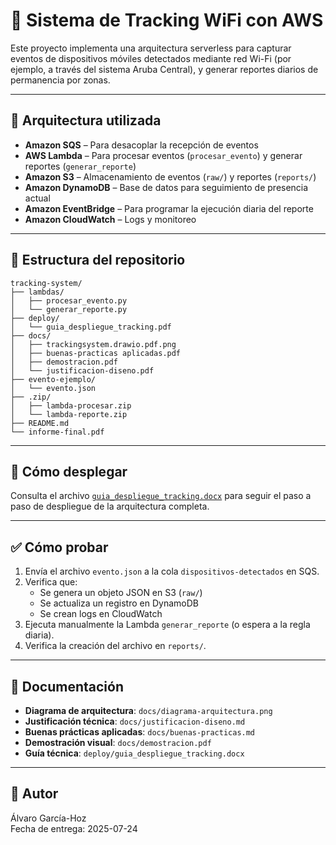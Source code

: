 # 📡 Sistema de Tracking WiFi con AWS

Este proyecto implementa una arquitectura serverless para capturar eventos de dispositivos móviles detectados mediante red Wi-Fi (por ejemplo, a través del sistema Aruba Central), y generar reportes diarios de permanencia por zonas.

---

## 🧱 Arquitectura utilizada

- **Amazon SQS** – Para desacoplar la recepción de eventos
- **AWS Lambda** – Para procesar eventos (`procesar_evento`) y generar reportes (`generar_reporte`)
- **Amazon S3** – Almacenamiento de eventos (`raw/`) y reportes (`reports/`)
- **Amazon DynamoDB** – Base de datos para seguimiento de presencia actual
- **Amazon EventBridge** – Para programar la ejecución diaria del reporte
- **Amazon CloudWatch** – Logs y monitoreo

---

## 📁 Estructura del repositorio

```
tracking-system/
├── lambdas/
│   ├── procesar_evento.py
│   └── generar_reporte.py
├── deploy/
│   └── guia_despliegue_tracking.pdf
├── docs/
│   ├── trackingsystem.drawio.pdf.png
│   ├── buenas-practicas aplicadas.pdf
│   ├── demostracion.pdf
│   └── justificacion-diseno.pdf
├── evento-ejemplo/
│   └── evento.json
├── .zip/
│   ├── lambda-procesar.zip
│   └── lambda-reporte.zip
├── README.md
└── informe-final.pdf
```

---

## 🚀 Cómo desplegar

Consulta el archivo [`guia_despliegue_tracking.docx`](deploy/guia_despliegue_tracking.docx) para seguir el paso a paso de despliegue de la arquitectura completa.

---

## ✅ Cómo probar

1. Envía el archivo `evento.json` a la cola `dispositivos-detectados` en SQS.
2. Verifica que:
   - Se genera un objeto JSON en S3 (`raw/`)
   - Se actualiza un registro en DynamoDB
   - Se crean logs en CloudWatch
3. Ejecuta manualmente la Lambda `generar_reporte` (o espera a la regla diaria).
4. Verifica la creación del archivo en `reports/`.

---

## 📄 Documentación

- **Diagrama de arquitectura**: `docs/diagrama-arquitectura.png`
- **Justificación técnica**: `docs/justificacion-diseno.md`
- **Buenas prácticas aplicadas**: `docs/buenas-practicas.md`
- **Demostración visual**: `docs/demostracion.pdf`
- **Guía técnica**: `deploy/guia_despliegue_tracking.docx`

---

## 🧠 Autor

Álvaro García-Hoz  
Fecha de entrega: 2025-07-24

